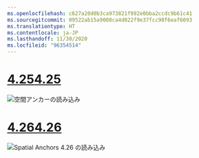 ```yaml
---
ms.openlocfilehash: c627a20d0b3ca973821f992e0bba2ccdc9b61c41
ms.sourcegitcommit: 09522ab15a9008ca4d022f9e37fcc98f6eaf6093
ms.translationtype: HT
ms.contentlocale: ja-JP
ms.lasthandoff: 11/30/2020
ms.locfileid: "96354514"
---
```

# <a name="425"></a>[<span data-ttu-id="b6c9e-101">4.25</span><span class="sxs-lookup"><span data-stu-id="b6c9e-101">4.25</span></span>](#tab/425)

![空間アンカーの読み込み](../images/unreal-spatialanchors-load.PNG)

# <a name="426"></a>[<span data-ttu-id="b6c9e-103">4.26</span><span class="sxs-lookup"><span data-stu-id="b6c9e-103">4.26</span></span>](#tab/426)

![Spatial Anchors 4.26 の読み込み](../images/local-spatial-anchors-img-03.png)